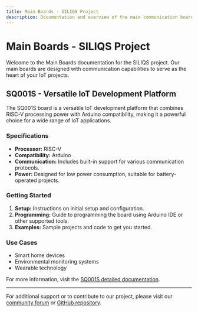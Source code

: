 ```yaml
---
title: Main Boards - SILIQS Project
description: Documentation and overview of the main communication boards in the SILIQS LPWAN IoT PCB project.
---
```


# Main Boards - SILIQS Project

Welcome to the Main Boards documentation for the SILIQS project. Our main boards are designed with communication capabilities to serve as the heart of your IoT projects.

## SQ001S - Versatile IoT Development Platform

The SQ001S board is a versatile IoT development platform that combines RISC-V processing power with Arduino compatibility, making it a powerful choice for a wide range of IoT applications.

### Specifications

- **Processor:** RISC-V
- **Compatibility:** Arduino
- **Communication:** Includes built-in support for various communication protocols.
- **Power:** Designed for low power consumption, suitable for battery-operated projects.

### Getting Started

1. **Setup:** Instructions on initial setup and configuration.
2. **Programming:** Guide to programming the board using Arduino IDE or other supported tools.
3. **Examples:** Sample projects and code to get you started.

### Use Cases

- Smart home devices
- Environmental monitoring systems
- Wearable technology

For more information, visit the [SQ001S detailed documentation](./sq001s/readme.md).

---

For additional support or to contribute to our project, please visit our [community forum](#) or [GitHub repository](#).
